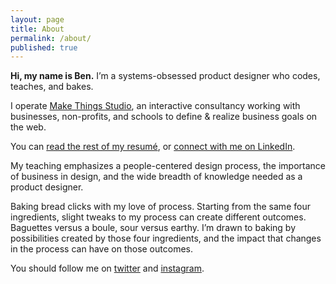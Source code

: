 ```yaml
---
layout: page
title: About
permalink: /about/
published: true
---
```


**Hi, my name is Ben.** I’m a systems-obsessed product designer who codes, teaches, and bakes.

I operate [Make Things Studio](http://make-things.com), an interactive consultancy working with businesses, non-profits, and schools to define & realize business goals on the web.

You can [read the rest of my resumé](/about/resume/), or [connect with me on LinkedIn](https://www.linkedin.com/in/benkutil).

My teaching emphasizes a people-centered design process, the importance of business in design, and the wide breadth of knowledge needed as a product designer.

Baking bread clicks with my love of process. Starting from the same four ingredients, slight tweaks to my process can create different outcomes. Baguettes versus a boule, sour versus earthy. I’m drawn to baking by possibilities created by those four ingredients, and the impact that changes in the process can have on those outcomes.

You should follow me on [twitter](https://twitter.com/benkutil) and [instagram](https://instagram.com/benkutil).
